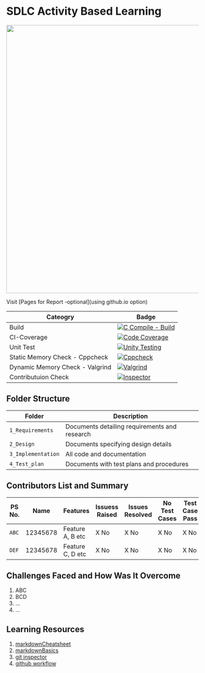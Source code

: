 # SDLC Activity Based Learning

<img src="https://github.com/Dhyey-Hulk/LTTS-MiniProject/blob/master/Images_Videos/26663.jpg" height="700">

Visit [Pages for Report -optional](using github.io option)

| Cateogry | Badge |
|----------|-------|
| Build | [![C Compile - Build](https://github.com/Dhyey-Hulk/LTTS-MiniProject/actions/workflows/build.yml/bagde.svg)](https://github.com/Dhyey-Hulk/LTTS-MiniProject/actions/workflows/build.yml) |
| CI-Coverage | [![Code Coverage](https://github.com/Dhyey-Hulk/LTTS-MiniProject/actions/workflows/gcov.yml/bagde.svg)](https://github.com/Dhyey-Hulk/LTTS-MiniProject/actions/workflows/gcov.yml) |
| Unit Test | [![Unity Testing](https://github.com/Dhyey-Hulk/LTTS-MiniProject/actions/workflows/unity.yml/bagde.svg)](https://github.com/Dhyey-Hulk/LTTS-MiniProject/actions/workflows/unity.yml) |
| Static Memory Check - Cppcheck | [![Cppcheck](https://github.com/Dhyey-Hulk/LTTS-MiniProject/actions/workflows/c-cpp.yml/bagde.svg)](https://github.com/Dhyey-Hulk/LTTS-MiniProject/actions/workflows/c-cpp.yml) |
| Dynamic Memory Check - Valgrind | [![Valgrind](https://github.com/Dhyey-Hulk/LTTS-MiniProject/actions/workflows/Valgrind.yml/bagde.svg)](https://github.com/Dhyey-Hulk/LTTS-MiniProject/actions/workflows/Valgrind.yml) |
| Contributuion Check | [![Inspector](https://github.com/Dhyey-Hulk/LTTS-MiniProject/actions/workflows/gitinspector.yml/bagde.svg)](https://github.com/Dhyey-Hulk/LTTS-MiniProject/actions/workflows/gitinspector.yml) |

## Folder Structure
Folder             | Description
-------------------| -----------------------------------------
`1_Requirements`   | Documents detailing requirements and research
`2_Design`         | Documents specifying design details
`3_Implementation` | All code and documentation
`4_Test_plan`      | Documents with test plans and procedures

## Contributors List and Summary

PS No. |  Name   |    Features    | Issuess Raised |Issues Resolved|No Test Cases|Test Case Pass
-------|---------|----------------|----------------|---------------|-------------|--------------
`ABC` | 12345678  | Feature A, B etc    | X No     | X No   |X No   |X No     
`DEF` | 12345678  | Feature C, D etc    | X No     | X No   |X No   |X No     

## Challenges Faced and How Was It Overcome

1. ABC
2. BCD
3. ...
4. ...

## Learning Resources
1. [markdownCheatsheet](https://github.com/adam-p/markdown-here/wiki/Markdown-Cheatsheet)
2. [markdownBasics](https://guides.github.com/features/mastering-markdown/)
3. [git inspector](https://github.com/ejwa/gitinspector.git)
4. [github workflow](https://docs.github.com/en/actions/learn-github-action)

